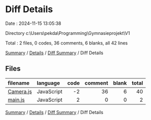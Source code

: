 # Diff Details

Date : 2024-11-15 13:05:38

Directory c:\\Users\\pekda\\Programming\\Gymnasieprojekt\\V1

Total : 2 files,  0 codes, 36 comments, 6 blanks, all 42 lines

[Summary](results.md) / [Details](details.md) / [Diff Summary](diff.md) / Diff Details

## Files
| filename | language | code | comment | blank | total |
| :--- | :--- | ---: | ---: | ---: | ---: |
| [Camera.js](/Camera.js) | JavaScript | -2 | 36 | 6 | 40 |
| [main.js](/main.js) | JavaScript | 2 | 0 | 0 | 2 |

[Summary](results.md) / [Details](details.md) / [Diff Summary](diff.md) / Diff Details